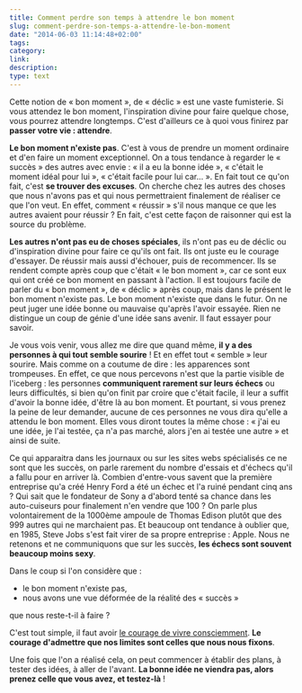 ```yaml
---
title: Comment perdre son temps à attendre le bon moment
slug: comment-perdre-son-temps-a-attendre-le-bon-moment
date: "2014-06-03 11:14:48+02:00"
tags: 
category: 
link: 
description: 
type: text
---
```


Cette notion de « bon moment », de « déclic » est une vaste fumisterie. Si vous attendez le bon moment, l'inspiration divine pour faire quelque chose, vous pourrez attendre longtemps. C'est d'ailleurs ce à quoi vous finirez par __passer votre vie : attendre__.
<!-- TEASER_END -->
__Le bon moment n'existe pas__. C'est à vous de prendre un moment ordinaire et d'en faire un moment exceptionnel. On a tous tendance à regarder le « succès » des autres avec envie : « il a eu la bonne idée », « c'était le moment idéal pour lui », « c'était facile pour lui car… ». En fait tout ce qu'on fait, c'est __se trouver des excuses__. On cherche chez les autres des choses que nous n'avons pas et qui nous permettraient finalement de réaliser ce que l'on veut. En effet, comment « réussir » s'il nous manque ce que les autres avaient pour réussir ? En fait, c'est cette façon de raisonner qui est la source du problème.

__Les autres n'ont pas eu de choses spéciales__, ils n'ont pas eu de déclic ou d'inspiration divine pour faire ce qu'ils ont fait. Ils ont juste eu le courage d'essayer. De réussir mais aussi d'échouer, puis de recommencer. Ils se rendent compte après coup que c'était « le bon moment », car ce sont eux qui ont créé ce bon moment en passant à l'action. Il est toujours facile de parler du « bon moment », de « déclic » après coup, mais dans le présent le bon moment n'existe pas. Le bon moment n'existe que dans le futur. On ne peut juger une idée bonne ou mauvaise qu'après l'avoir essayée. Rien ne distingue un coup de génie d'une idée sans avenir. Il faut essayer pour savoir.

Je vous vois venir, vous allez me dire que quand même, __il y a des personnes à qui tout semble sourire__ ! Et en effet tout « semble » leur sourire. Mais comme on a coutume de dire : les apparences sont trompeuses. En effet, ce que nous percevons n'est que la partie visible de l'iceberg : les personnes __communiquent rarement sur leurs échecs__ ou leurs difficultés, si bien qu'on finit par croire que c'était facile, il leur a suffit d'avoir la bonne idée, d'être là au bon moment. Et pourtant, si vous prenez la peine de leur demander, aucune de ces personnes ne vous dira qu'elle a attendu le bon moment. Elles vous diront toutes la même chose : « j'ai eu une idée, je l'ai testée, ça n'a pas marché, alors j'en ai testée une autre » et ainsi de suite.

Ce qui apparaitra dans les journaux ou sur les sites webs spécialisés ce ne sont que les succès, on parle rarement du nombre d'essais et d'échecs qu'il a fallu pour en arriver là. Combien d'entre-vous savent que la première entreprise qu'a créé Henry Ford a été un échec et l'a ruiné pendant cinq ans ? Qui sait que le fondateur de Sony a d'abord tenté sa chance dans les auto-cuiseurs pour finalement n'en vendre que 100 ? On parle plus volontairement de la 1000ème ampoule de Thomas Edison plutôt que des 999 autres qui ne marchaient pas. Et beaucoup ont tendance à oublier que, en 1985, Steve Jobs s'est fait virer de sa propre entreprise : Apple. Nous ne retenons et ne communiquons que sur les succès, __les échecs sont souvent beaucoup moins sexy__.

Dans le coup si l'on considère que :
- le bon moment n'existe pas,
- nous avons une vue déformée de la réalité des « succès » 

que nous reste-t-il à faire ?

C'est tout simple, il faut avoir [le courage de vivre consciemment](/blog/fr/le-courage-de-vivre-consciemment/). __Le courage d'admettre que nos limites sont celles que nous nous fixons__.

Une fois que l'on a réalisé cela, on peut commencer à établir des plans, à tester des idées, à aller de l'avant. __La bonne idée ne viendra pas, alors prenez celle que vous avez, et testez-là__ !

